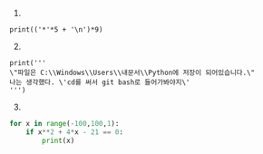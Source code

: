 1.

```
print(('*'*5 + '\n')*9)
```





2.

```
print('''
\"파일은 C:\\Windows\\Users\\내문서\\Python에 저장이 되어있습니다.\"
나는 생각했다. \'cd를 써서 git bash로 들어가봐야지\'
''')
```



3.

```python
for x in range(-100,100,1):
    if x**2 + 4*x - 21 == 0:
        print(x)
```

